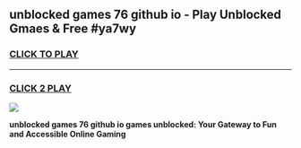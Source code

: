 
## unblocked games 76 github io - Play Unblocked Gmaes & Free #ya7wy
<h3>
<a href="https://premium.freeplayer.one?title=unblocked_games_76_github_io&ref=01M">CLICK TO PLAY</a></h3>
<hr>

<h3>
<a href="https://premium.freeplayer.one?title=unblocked_games_76_github_io&ref=01M">CLICK 2 PLAY</a>
  
</h3>

<a href="https://premium.freeplayer.one?title=unblocked_games_76_github_io&ref=01M"><img src="https://clearcache.store/games.png"></a>


**unblocked games 76 github io games unblocked: Your Gateway to Fun and Accessible Online Gaming**
